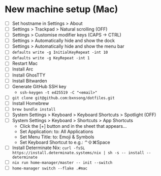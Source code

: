 # New machine setup (Mac)

- [ ] Set hostname in Settings > About
- [ ] Settings > Trackpad > Natural scrolling (OFF)
- [ ] Settings > Customise modifier keys (CAPS -> CTRL)
- [ ] Settings > Automatically hide and show the dock
- [ ] Settings > Automatically hide and show the menu bar
- [ ] `defaults write -g InitialKeyRepeat -int 10`
- [ ] `defaults write -g KeyRepeat -int 1`
- [ ] Restart Mac
- [ ] Install Arc
- [ ] Install GhosTTY
- [ ] Install Bitwarden
- [ ] Generate GitHub SSH key
  - `ssh-keygen -t ed25519 -C "<email>"`
- [ ] `git clone git@github.com:bxnsong/dotfiles.git`
- [ ] Install Homebrew
- [ ] `brew bundle install`
- [ ] System Settings > Keyboard > Keyboard Shortcuts > Spotlight (OFF)
- [ ] System Settings > Keyboard > Shortcuts > App Shortcuts
  - Click the [+] button and in the sheet that appears...
  - Set Application: to: All Applications
  - Set Menu Title: to: Emoji & Symbols
  - Set Keyboard Shortcut to e.g.: ⌃⇧⌘Space
- [ ] Install Determinate Nix: `curl -fsSL https://install.determinate.systems/nix | sh -s -- install --determinate`
- [ ] `nix run home-manager/master -- init --switch`
- [ ] `home-manager switch --flake .#mac`
